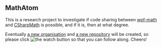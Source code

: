 ## MathAtom

This is a research project to investigate if code sharing between
[wpf-math](https://github.com/ForNeVeR/wpf-math) and [CSharpMath](https://github.com/verybadcat/CSharpMath)
is possible, and if it is, then at what degree.

Eventually [a new organisation](https://github.com/verybadcat/CSharpMath/issues/4#issuecomment-425196488) and
[a new repository](https://github.com/verybadcat/CSharpMath/issues/4#issuecomment-425634237) will be created,
so please click ![the watch button](https://help.github.com/assets/images/help/repository/repo-actions-watch.png)
so that you can follow along. Cheers!